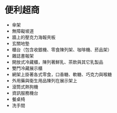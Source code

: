 # 便利超商
- 傘架
- 無障礙坡道
- 牆上的壓克力海報夾板
- 玄關地墊
- 櫃台（包含收銀機、零食陳列架、咖啡機、菸品架）
- 雜誌書報架
- 開放式冷藏櫃，陳列著鮮乳、茶飲與其它乳製品
- 雙門冷藏展示櫃
- 網架上掛著各式零食，口香糖、軟糖、巧克力與喉糖
- 外用藥與衛生用品陳列在展示架上
- 滾筒式熱狗機
- 資訊服務機台
- 餐桌椅
- 洗手間
